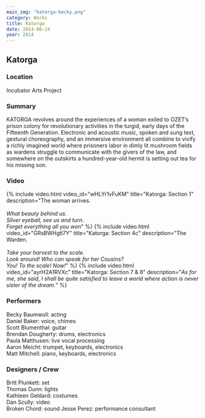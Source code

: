 ```yaml
---
main_img: "katorga-becky.png"
category: Works
title: Katorga
date: 2014-06-24
year: 2014
---
```

## Katorga

### Location

Incubator Arts Project

### Summary

KATORGA revolves around the experiences of a woman exiled to OZET’s prison colony for revolutionary activities in the turgid, early days of the Fifteenth Generation. Electronic and acoustic music, spoken and sung text, gestural choreography, and an immersive environment all combine to vivify a richly imagined world where prisoners labor in dimly lit mushroom fields as wardens struggle to communicate with the givers of the law, and somewhere on the outskirts a hundred-year-old hermit is setting out tea for his missing son.

### Video

{% include video.html video_id="wHLYr1vFuKM" title="Katorga: Section 1" description="The woman arrives.<br><br><em>What beauty behind us.<br>Silver eyeball, see us and turn.<br>Forget everything all you won</em>" %}
{% include video.html video_id="GRsBWHgtl7Y" title="Katorga: Section 4c" description="The Warden.<br><br><em>Take your harvest to the scale.<br>Look around!  Who can speak for her Cousins?<br>You!  To the scale!  Now!</em>" %}
{% include video.html video_id="ayrH2A1RVXc" title="Katorga: Section 7 &amp; 8" description="<em>As for me, she said, I shall be quite satisfied to leave a world where action is never sister of the dream.</em>" %}

### Performers

Becky Baumwoll: acting<br>
Daniel Baker: voice, chimes<br>
Scott Blumenthal: guitar<br>
Brendan Dougherty: drums, electronics<br>
Paula Matthusen: live vocal processing<br>
Aaron Meicht: trumpet, keyboards, electronics<br>
Matt Mitchell: piano, keyboards, electronics<br>

### Designers / Crew

Britt Plunkett: set<br>
Thomas Dunn: lights<br>
Kathleen Geldard: costumes<br>
Dan Scully: video<br>
Broken Chord: sound
Jesse Perez: performance consultant



